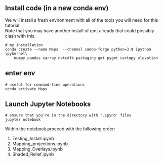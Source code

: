 ## Install code (in a new conda env)
We will install a fresh environment with all of the tools you will need for this tutorial.  
Note that you may have another install of gmt already that could possibly clash with this.  

    # my installation
    conda create --name Maps  --channel conda-forge python=3.9 ipython ipykernel\ 
        numpy pandas xarray netcdf4 packaging gmt pygmt cartopy elevation

## enter env
    # useful for command-line operations
    conda activate Maps
    
## Launch Jupyter Notebooks
    # ensure that you're in the directory with '.ipynb' files
    jupyter notebook

Within the notebook proceed with the following order:
1) Testing_Install.ipynb
2) Mapping_projections.ipynb
3) Mapping_Overlays.ipynb
4) Shaded_Relief.ipynb
